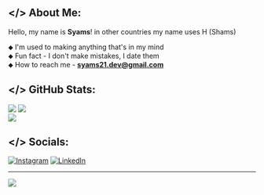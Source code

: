 ## </> About Me:
Hello, my name is **Syams**! in other countries my name uses H (Shams)<br>

⬥ I'm used to making anything that's in my mind<br>
⬥ Fun fact - I don't make mistakes, I date them<br>
⬥ How to reach me -  **syams21.dev@gmail.com**

## </> GitHub Stats:
![](https://github-readme-stats.vercel.app/api?username=syams21&theme=omni&hide_border=true&include_all_commits=false&count_private=false)
![](https://github-readme-streak-stats.herokuapp.com/?user=syams21&theme=omni&hide_border=true)<br/>
![](https://github-readme-stats.vercel.app/api/top-langs/?username=syams21&theme=omni&hide_border=true&include_all_commits=false&count_private=false&layout=compact&card_width=450)<br/>


## </> Socials:
[![Instagram](https://img.shields.io/badge/Instagram-%23E4405F.svg?logo=Instagram&logoColor=white)](https://instagram.com/syamsularifin21) [![LinkedIn](https://img.shields.io/badge/LinkedIn-%230077B5.svg?logo=linkedin&logoColor=white)](https://linkedin.com/in/syamsularifin21) 

---
[![](https://visitcount.itsvg.in/api?id=syams21&icon=5&color=12)](https://visitcount.itsvg.in)

<!-- Proudly created with GPRM ( https://gprm.itsvg.in ) -->
